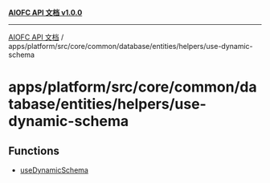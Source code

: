 [**AIOFC API 文档 v1.0.0**](../../../../../../../../../README.md)

***

[AIOFC API 文档](../../../../../../../../../modules.md) / apps/platform/src/core/common/database/entities/helpers/use-dynamic-schema

# apps/platform/src/core/common/database/entities/helpers/use-dynamic-schema

## Functions

- [useDynamicSchema](functions/useDynamicSchema.md)
